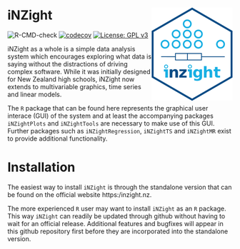 # iNZight <img src="inst/images/inzight_hex.png" align="right" />
![R-CMD-check](https://github.com/iNZightVIT/iNZight/workflows/R-CMD-check/badge.svg)
[![codecov](https://codecov.io/gh/iNZightVIT/iNZight/branch/dev/graph/badge.svg)](https://codecov.io/gh/iNZightVIT/iNZight)
[![License: GPL v3](https://img.shields.io/badge/License-GPL%20v3-blue.svg)](http://www.gnu.org/licenses/gpl-3.0)

iNZight as a whole is a simple data analysis system which encourages exploring what data is saying without the distractions of driving complex software. While it was initially designed for New Zealand high schools, iNZight now extends to multivariable graphics, time series and linear models.

The `R` package that can be found here represents the graphical user interace (GUI) of the system and at least the accompanying packages `iNZightPlots` and `iNZightTools` are necessary to make use of this GUI. Further packages such as `iNZightRegression`, `iNZightTS` and `iNZightMR` exist to provide additional functionality.


Installation
=======

The easiest way to install `iNZight` is through the standalone version that can be found on the official website https:/inzight.nz.

The more experienced `R` user may want to install `iNZight` as an `R` package. This way `iNZight` can readily be updated through github without having to wait for an official release. Additional features and bugfixes will appear in this github repository first before they are incorporated into the standalone version.
